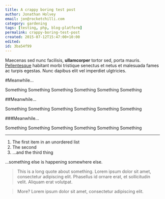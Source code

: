 ```yaml
---
title: A crappy boring test post
author: Jonathan Holvey
email: jon@rocketchilli.com
category: gardening
tags: [testing, php, blog-platform]
permalink: crappy-boring-test-post
created: 2015-07-12T15:47:00+10:00
edited:
id: 3ba54f99
---
```


Maecenas sed nunc facilisis, **ullamcorper** tortor sed, porta mauris. [Pellentesque](posts/meh) habitant morbi tristique senectus et netus et malesuada fames ac turpis egestas. Nunc dapibus elit vel imperdiet ulgtricies.

#Meanwhile...

Something Something Something Something Something Something 

##Meanwhile...

Something Something Something Something Something Something 

###Meanwhile...

Something Something Something Something Something Something 

---

1. The first item in an unordered list
2. The second
3. ...and the third thing

...something else is happening somewhere else.

> This is a long quote about something. Lorem ipsum dolor sit amet, consectetur adipiscing elit. Phasellus id ornare erat, et sollicitudin velit. Aliquam erat volutpat.

> More? Lorem ipsum dolor sit amet, consectetur adipiscing elit.
